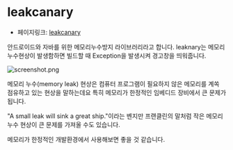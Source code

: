 # leakcanary
- 페이지링크: [leakcanary](https://github.com/square/leakcanary)

안드로이드와 자바를 위한 메모리누수방지 라이브러리라고 합니다.
leaknary는 메모리 누수현상이 발생함하면 빌드할 때 Exception을 발생시켜 경고창을 띄워줍니다.

![screenshot.png](https://raw.githubusercontent.com/TeamSEGO/github-trend-kr/master/img/014-02-01.png)



메모리 누수(memory leak) 현상은 컴퓨터 프로그램이 필요하지 않은 메모리를 계쏙 점유하고 있는 현상을 말하는데요 특히 메모리가 한정적인 임베디드 장비에서 큰 문제가 됩니다.

"A small leak will sink a great ship."이라는 벤지만 프랜클린의 말처럼 작은 메모리 누수 현상이 큰 문제를 가져올 수도 있습니다. 

메모리가 한정적인 개발환경에서 사용해보면 좋을 것 같습니다.

